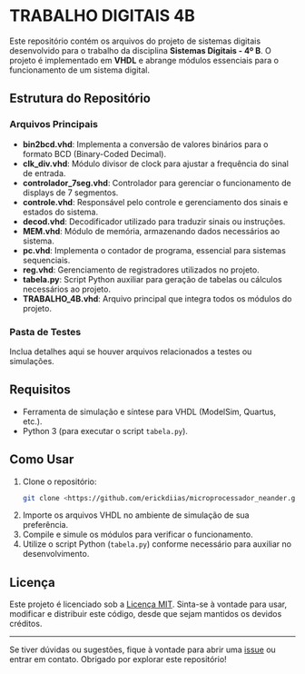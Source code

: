 # TRABALHO DIGITAIS 4B

Este repositório contém os arquivos do projeto de sistemas digitais desenvolvido para o trabalho da disciplina **Sistemas Digitais - 4º B**. O projeto é implementado em **VHDL** e abrange módulos essenciais para o funcionamento de um sistema digital.

## Estrutura do Repositório

### Arquivos Principais

- **bin2bcd.vhd**: Implementa a conversão de valores binários para o formato BCD (Binary-Coded Decimal).
- **clk_div.vhd**: Módulo divisor de clock para ajustar a frequência do sinal de entrada.
- **controlador_7seg.vhd**: Controlador para gerenciar o funcionamento de displays de 7 segmentos.
- **controle.vhd**: Responsável pelo controle e gerenciamento dos sinais e estados do sistema.
- **decod.vhd**: Decodificador utilizado para traduzir sinais ou instruções.
- **MEM.vhd**: Módulo de memória, armazenando dados necessários ao sistema.
- **pc.vhd**: Implementa o contador de programa, essencial para sistemas sequenciais.
- **reg.vhd**: Gerenciamento de registradores utilizados no projeto.
- **tabela.py**: Script Python auxiliar para geração de tabelas ou cálculos necessários ao projeto.
- **TRABALHO_4B.vhd**: Arquivo principal que integra todos os módulos do projeto.

### Pasta de Testes
Inclua detalhes aqui se houver arquivos relacionados a testes ou simulações.

## Requisitos

- Ferramenta de simulação e síntese para VHDL (ModelSim, Quartus, etc.).
- Python 3 (para executar o script `tabela.py`).

## Como Usar

1. Clone o repositório:
   ```bash
   git clone <https://github.com/erickdiias/microprocessador_neander.git>
   ```
2. Importe os arquivos VHDL no ambiente de simulação de sua preferência.
3. Compile e simule os módulos para verificar o funcionamento.
4. Utilize o script Python (`tabela.py`) conforme necessário para auxiliar no desenvolvimento.

## Licença
Este projeto é licenciado sob a [Licença MIT](LICENSE). Sinta-se à vontade para usar, modificar e distribuir este código, desde que sejam mantidos os devidos créditos.

---

Se tiver dúvidas ou sugestões, fique à vontade para abrir uma [issue](https://github.com/) ou entrar em contato. Obrigado por explorar este repositório!

